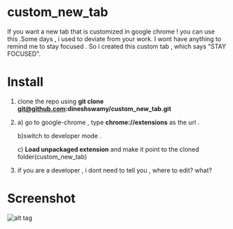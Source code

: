 custom_new_tab
==============

If you want a new tab that is customized in google chrome ! you can use this .Some days , i used to deviate from your work. I wont have anything to remind me  to stay focused . So i created this custom
tab , which says "STAY FOCUSED". 

Install
=======

1) clone the repo using  **git clone git@github.com:dineshswamy/custom_new_tab.git**

  

2) a) go to google-chrome , type **chrome://extensions** as the url .

   b)switch to developer mode .
   
   c) **Load unpackaged extension** and make it point to the cloned folder(custom_new_tab)

3) if you are a developer , i dont need to tell you , where to edit? what?



Screenshot
==========

![alt tag](https://raw.github.com/dineshswamy/custom_new_tab/master/custom_tab.png)
